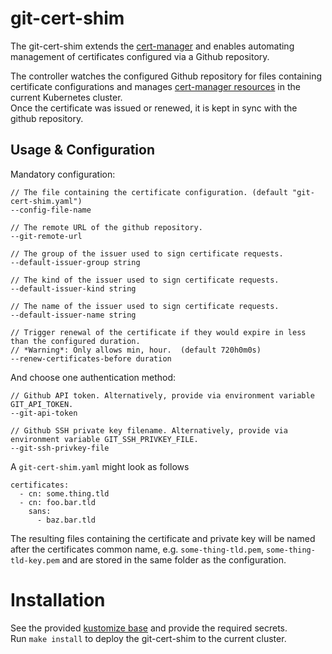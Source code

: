 # git-cert-shim

The git-cert-shim extends the [cert-manager](https://github.com/jetstack/cert-manager) and enables 
automating management of certificates configured via a Github repository.

The controller watches the configured Github repository for files containing certificate configurations and
manages [cert-manager resources](https://cert-manager.io/docs/usage/certificate) in the current Kubernetes cluster.  
Once the certificate was issued or renewed, it is kept in sync with the github repository.

## Usage & Configuration

Mandatory configuration:
```
// The file containing the certificate configuration. (default "git-cert-shim.yaml")
--config-file-name

// The remote URL of the github repository.
--git-remote-url

// The group of the issuer used to sign certificate requests.
--default-issuer-group string

// The kind of the issuer used to sign certificate requests.
--default-issuer-kind string

// The name of the issuer used to sign certificate requests.
--default-issuer-name string

// Trigger renewal of the certificate if they would expire in less than the configured duration. 
// *Warning*: Only allows min, hour.  (default 720h0m0s)
--renew-certificates-before duration
```

And choose one authentication method:
```
// Github API token. Alternatively, provide via environment variable GIT_API_TOKEN.
--git-api-token

// Github SSH private key filename. Alternatively, provide via environment variable GIT_SSH_PRIVKEY_FILE.
--git-ssh-privkey-file
```

A `git-cert-shim.yaml` might look as follows
```
certificates:
  - cn: some.thing.tld
  - cn: foo.bar.tld
    sans:
      - baz.bar.tld
```

The resulting files containing the certificate and private key will be named after the certificates common name, e.g. `some-thing-tld.pem`, `some-thing-tld-key.pem` and are stored in the same folder as the configuration.

# Installation

See the provided [kustomize base](config) and provide the required secrets.  
Run `make install` to deploy the git-cert-shim to the current cluster.
